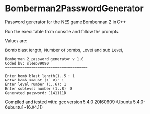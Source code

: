 # Bomberman2PasswordGenerator
Password generator for the NES game Bomberman 2 in C++

Run the executable from console and follow the prompts.

Values are: 

Bomb blast length,
Number of bombs,
Level and sub Level,

```
Bomberman 2 password generator v 1.0
Coded by: sleepy9090
======================================

Enter bomb blast length(1..5): 1
Enter bomb amount (1..8): 1
Enter level number (1..6): 1
Enter sublevel number (1..8): 8
Generated password: 1141111D
```

Compiled and tested with:
gcc version 5.4.0 20160609 (Ubuntu 5.4.0-6ubuntu1~16.04.11) 
